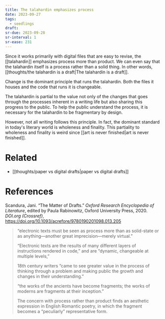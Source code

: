 ```yaml
---
title: The talahardin emphasizes process
date: 2023-09-27
tags:
  - seedlings
draft: 
sr-due: 2023-09-28
sr-interval: 1
sr-ease: 231
---
```

Since it works primarily with digital files that are easy to revise, the [[talahardin]] emphasizes process more than product. We can even say that the talahardin itself is a process rather than a solid thing. In other words, [[thoughts/the talahardin is a draft|The talahardin is a draft]].

Change is the dominant principle that runs the talahardin. Both the files it houses and the code that runs it is changeable.

The talahardin is partial to the value not only of the changes that goes through the processes inherent in a writing life but also sharing this progress to the public. To help the public understand the process, it is necessary for the talahardin to be fragmentary by design.

However, not all writing follows this principle. In fact, the dominant standard in today's literary world is wholeness and finality. This partiality to wholeness and finality is weird since [[art is never finished|art is never finished]].

# Related

- [[thoughts/paper vs digital drafts|paper vs digital drafts]]

# References

Scandura, Jani. “The Matter of Drafts.” _Oxford Research Encyclopedia of Literature_, edited by Paula Rabinowitz, Oxford University Press, 2020. _DOI.org (Crossref)_, https://doi.org/10.1093/acrefore/9780190201098.013.205

>“electronic texts must be seen as process more than as solid-state or as anything—another great imprecision—merely virtual.”
>
>“Electronic texts are the results of many different layers of instructions rendered in code,” and are “dynamic, changeable at multiple levels,”
>
>18th century writers “came to see greater value in the process of thinking through a problem and making public the growth and changes in their understanding.”
>
>“the works of the ancients have become fragments; the works of moderns are fragments at their inception.”
>
>The concern with process rather than product finds an aesthetic expression in English Romantic poetry, in which the fragment becomes a “peculiarly” representative form.
